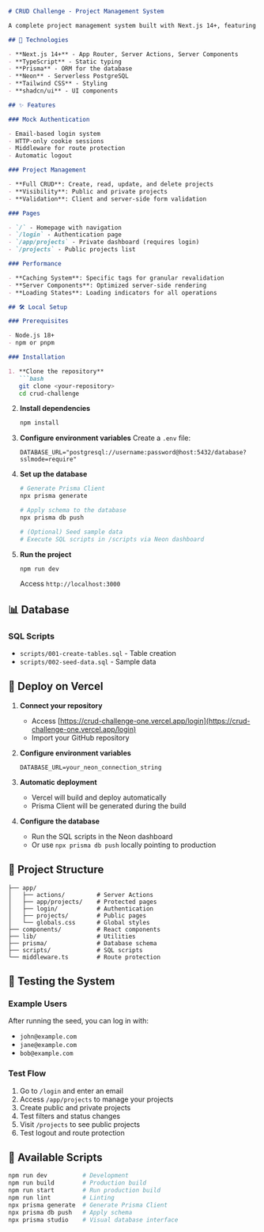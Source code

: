````markdown
# CRUD Challenge - Project Management System

A complete project management system built with Next.js 14+, featuring mock authentication, CRUD operations, and optimized caching.

## 🚀 Technologies

- **Next.js 14+** - App Router, Server Actions, Server Components
- **TypeScript** - Static typing
- **Prisma** - ORM for the database
- **Neon** - Serverless PostgreSQL
- **Tailwind CSS** - Styling
- **shadcn/ui** - UI components

## ✨ Features

### Mock Authentication

- Email-based login system
- HTTP-only cookie sessions
- Middleware for route protection
- Automatic logout

### Project Management

- **Full CRUD**: Create, read, update, and delete projects
- **Visibility**: Public and private projects
- **Validation**: Client and server-side form validation

### Pages

- `/` - Homepage with navigation
- `/login` - Authentication page
- `/app/projects` - Private dashboard (requires login)
- `/projects` - Public projects list

### Performance

- **Caching System**: Specific tags for granular revalidation
- **Server Components**: Optimized server-side rendering
- **Loading States**: Loading indicators for all operations

## 🛠️ Local Setup

### Prerequisites

- Node.js 18+
- npm or pnpm

### Installation

1. **Clone the repository**
   ```bash
   git clone <your-repository>
   cd crud-challenge
````

2. **Install dependencies**

   ```bash
   npm install
   ```

3. **Configure environment variables**
   Create a `.env` file:

   ```env
   DATABASE_URL="postgresql://username:password@host:5432/database?sslmode=require"
   ```

4. **Set up the database**

   ```bash
   # Generate Prisma Client
   npx prisma generate

   # Apply schema to the database
   npx prisma db push

   # (Optional) Seed sample data
   # Execute SQL scripts in /scripts via Neon dashboard
   ```

5. **Run the project**

   ```bash
   npm run dev
   ```

   Access `http://localhost:3000`

## 📊 Database

### SQL Scripts

* `scripts/001-create-tables.sql` - Table creation
* `scripts/002-seed-data.sql` - Sample data

## 🚀 Deploy on Vercel

1. **Connect your repository**

   * Access [https://crud-challenge-one.vercel.app/login](https://crud-challenge-one.vercel.app/login)
   * Import your GitHub repository

2. **Configure environment variables**

   ```env
   DATABASE_URL=your_neon_connection_string
   ```

3. **Automatic deployment**

   * Vercel will build and deploy automatically
   * Prisma Client will be generated during the build

4. **Configure the database**

   * Run the SQL scripts in the Neon dashboard
   * Or use `npx prisma db push` locally pointing to production

## 📁 Project Structure

```text
├── app/
│   ├── actions/         # Server Actions
│   ├── app/projects/    # Protected pages
│   ├── login/           # Authentication
│   ├── projects/        # Public pages
│   └── globals.css      # Global styles
├── components/          # React components
├── lib/                 # Utilities
├── prisma/              # Database schema
├── scripts/             # SQL scripts
└── middleware.ts        # Route protection
```

## 🧪 Testing the System

### Example Users

After running the seed, you can log in with:

* `john@example.com`
* `jane@example.com`
* `bob@example.com`

### Test Flow

1. Go to `/login` and enter an email
2. Access `/app/projects` to manage your projects
3. Create public and private projects
4. Test filters and status changes
5. Visit `/projects` to see public projects
6. Test logout and route protection

## 🔧 Available Scripts

```bash
npm run dev          # Development
npm run build        # Production build
npm run start        # Run production build
npm run lint         # Linting
npx prisma generate  # Generate Prisma Client
npx prisma db push   # Apply schema
npx prisma studio    # Visual database interface
```
